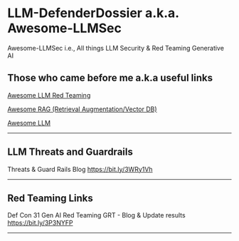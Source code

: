 # LLM-DefenderDossier a.k.a. Awesome-LLMSec
Awesome-LLMSec i.e., All things LLM Security &amp; Red Teaming Generative AI

## Those who came before me a.k.a useful links

[Awesome LLM Red Teaming](https://github.com/xsankar/Awesome-LLM-Red-Teaming)

[Awesome RAG (Retrieval Augmentation/Vector DB)](https://github.com/xsankar/Awesome-RAG)

[Awesome LLM](https://github.com/Hannibal046/Awesome-LLM)

---

## LLM Threats and Guardrails

Threats & Guard Rails Blog https://bit.ly/3WRy1Vh

---

## Red Teaming Links

Def Con 31 Gen AI Red Teaming GRT - Blog & Update results https://bit.ly/3P3NYFP

---

